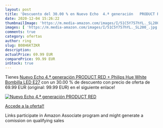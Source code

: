 ```yaml
---
layout: post
title: 'Descuento del 30.00 % en Nuevo Echo  4.ª generación   PRODUCT RED'
date: 2020-12-04 15:26:22
thumbnailImage: 'https://m.media-amazon.com/images/I/51C5Y757hYL._SL200_.jpg'
images: [ 'https://m.media-amazon.com/images/I/51C5Y757hYL._SL200_.jpg' ]
comments: true
category: ofertas
author: ring
slug: B08H6KTZKR
description:
actualPrice: 69.99 EUR
comparePrice: 99.99 EUR
inStock: true
---
```


Tienes [Nuevo Echo  4.ª generación   PRODUCT RED  + Philips Hue White Bombilla LED E27](https://www.amazon.es/dp/B08H6KTZKR/?tag=tolees-21) con un 30.00 % de descuento con precio de oferta de 69.99 EUR (original: 99.99 EUR) en el siguiente enlace!

[![Nuevo Echo  4.ª generación   PRODUCT RED](https://m.media-amazon.com/images/I/51C5Y757hYL._SL200_.jpg)](https://www.amazon.es/dp/B08H6KTZKR/?tag=tolees-21)

[Accede a la oferta!!](https://www.amazon.es/dp/B08H6KTZKR/?tag=tolees-21)

Links participate in Amazon Associate program and might generate a comission on qualifying sales


